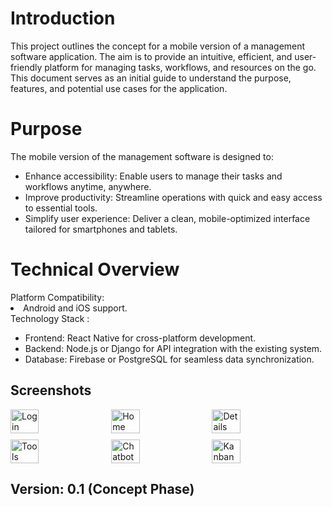 <h1>Introduction</h1>
<p>This project outlines the concept for a mobile version of a management software application. The aim is to provide an intuitive, efficient, and user-friendly platform for managing tasks, workflows, and resources on the go. This document serves as an initial guide to understand the purpose, features, and potential use cases for the application.</p>

<h1>Purpose</h1>
The mobile version of the management software is designed to:
<ul>
  <li>Enhance accessibility: Enable users to manage their tasks and workflows anytime, anywhere.</li>
  <li>Improve productivity: Streamline operations with quick and easy access to essential tools.</li>
  <li>Simplify user experience: Deliver a clean, mobile-optimized interface tailored for smartphones and tablets.</li>
</ul>

<h1>Technical Overview</h1>
Platform Compatibility:
<li>Android and iOS support.</li>
Technology Stack :
<ul>
  <li>Frontend: React Native for cross-platform development.</li>
  <li>Backend: Node.js or Django for API integration with the existing system.</li>
  <li>Database: Firebase or PostgreSQL for seamless data synchronization.</li>
</ul>

<h2>Screenshots</h2>

<div style="display: flex; flex-wrap: wrap; gap: 10px;">
  <img src="https://github.com/user-attachments/assets/758cd44e-ac2b-4cc8-b94b-09b8e68ae070" alt="Login" style="width: 30%; max-width: 200px;">
  <img src="https://github.com/user-attachments/assets/d02d6ec3-66bb-40e9-bac3-ce97af48534a" alt="Home" style="width: 30%; max-width: 200px;">
  <img src="https://github.com/user-attachments/assets/9288443b-4ee5-4545-afd4-5a8cd85693b6" alt="Details" style="width: 30%; max-width: 200px;">
  <img src="https://github.com/user-attachments/assets/a633b4d1-b23d-4f22-b470-76a415c3e7c7" alt="Tools" style="width: 30%; max-width: 200px;">
  <img src="https://github.com/user-attachments/assets/9ad70d2d-71b8-4d3f-aace-033a09b788d4" alt="Chatbot" style="width: 30%; max-width: 200px;">
  <img src="https://github.com/user-attachments/assets/ec865cba-c1c1-48a9-a4a5-fe1500999833" alt="Kanban" style="width: 30%; max-width: 200px;">
</div>

<h2>Version: 0.1 (Concept Phase)</h2>

